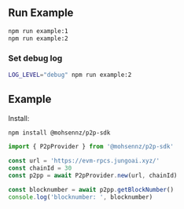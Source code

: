 ## Run Example

```bash
npm run example:1
npm run example:2
```

### Set debug log

```bash
LOG_LEVEL="debug" npm run example:2
```

## Example

Install:
```bash
npm install @mohsennz/p2p-sdk
```

```typescript
import { P2pProvider } from '@mohsennz/p2p-sdk'

const url = 'https://evm-rpcs.jungoai.xyz/'
const chainId = 30
const p2pp = await P2pProvider.new(url, chainId)

const blocknumber = await p2pp.getBlockNumber()
console.log('blocknumber: ', blocknumber)
```
